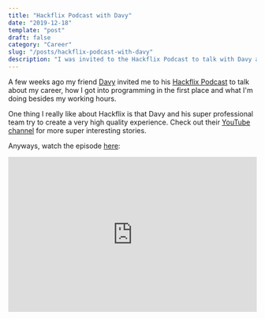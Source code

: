 ```yaml
---
title: "Hackflix Podcast with Davy"
date: "2019-12-18"
template: "post"
draft: false
category: "Career"
slug: "/posts/hackflix-podcast-with-davy"
description: "I was invited to the Hackflix Podcast to talk with Davy about my career and how I got into programming. Watch the episode here!"
---
```


A few weeks ago my friend [Davy](https://twitter.com/davyengone) invited me to his [Hackflix Podcast](https://twitter.com/hackflix_dev) to talk about my career, how I got into programming in the first place and what I'm doing besides my working hours.

One thing I really like about Hackflix is that Davy and his super professional team try to create a very high quality experience. Check out their [YouTube channel](https://www.youtube.com/channel/UCTWlh9Z37_f97y0a0_cjRBw) for more super interesting stories.

Anyways, watch the episode [here](https://www.youtube.com/watch?v=eaXMMIVZbyc):

<iframe style="width: 100%; margin: auto; display: block;" height="315" src="https://www.youtube.com/embed/eaXMMIVZbyc" frameborder="0" allow="accelerometer; autoplay; encrypted-media; gyroscope; picture-in-picture" allowfullscreen></iframe>
